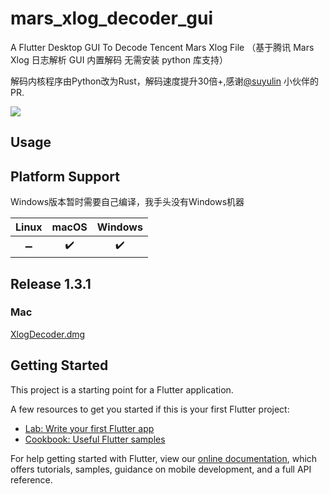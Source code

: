 # mars_xlog_decoder_gui

A Flutter Desktop GUI To Decode Tencent Mars Xlog File （基于腾讯 Mars Xlog 日志解析 GUI 内置解码 无需安装 python 库支持）

解码内核程序由Python改为Rust，解码速度提升30倍+,感谢[@suyulin](https://github.com/suyulin) 小伙伴的PR.

![](https://github.com/JerryFans/mars_xlog_decoder_gui/blob/master/xlog_decoder_preview.png)

## Usage

## Platform Support

Windows版本暂时需要自己编译，我手头没有Windows机器

| Linux | macOS | Windows |
| :---: | :---: | :-----: |
|   ➖   |   ✔️   |    ✔️  |

## Release 1.3.1

### Mac

[XlogDecoder.dmg](https://github.com/JerryFans/mars_xlog_decoder_gui/releases/download/v1.3.1/XlogDecoder_1.3.1.dmg)


## Getting Started

This project is a starting point for a Flutter application.

A few resources to get you started if this is your first Flutter project:

- [Lab: Write your first Flutter app](https://flutter.dev/docs/get-started/codelab)
- [Cookbook: Useful Flutter samples](https://flutter.dev/docs/cookbook)

For help getting started with Flutter, view our
[online documentation](https://flutter.dev/docs), which offers tutorials,
samples, guidance on mobile development, and a full API reference.
